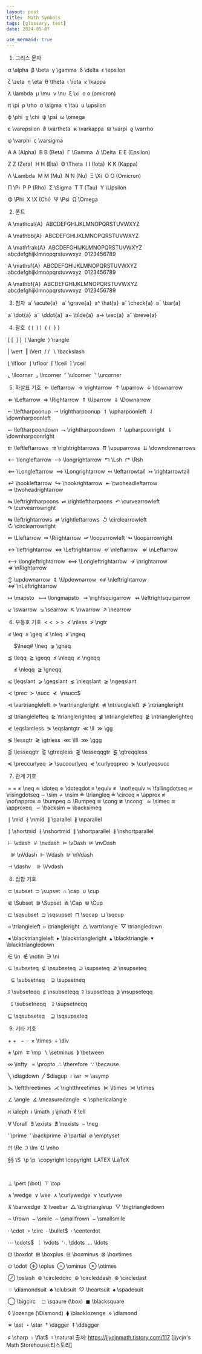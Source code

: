 ```yaml
---
layout: post
title:  Math Symbols
tags: [glossary, test]
date: 2024-05-07

use_mermaid: true
---
```


1. 그리스 문자

 α \alpha
 β \beta
 γ \gamma
 δ \delta
 ϵ \epsilon

 ζ \zeta
 η \eta
 θ \theta
 ι \iota
 κ \kappa

 λ \lambda
 μ \mu
 ν \nu
 ξ \xi
 o o (omicron)

 π \pi
 ρ \rho
 σ \sigma
 τ \tau
 υ \upsilon

 ϕ \phi
 χ \chi
 ψ \psi
 ω \omega
 

 ε \varepsilon
 ϑ \vartheta
 ϰ \varkappa
 ϖ \varpi
 ϱ \varrho

 φ \varphi
 ς \varsigma
 
 
 





 A A (Alpha)
 B B (Beta)
 Γ \Gamma
 Δ \Delta
 E E (Epsilon)

 Z Z (Zeta)
 H H (Eta)
 Θ \Theta
 I I (Iota)
 K K (Kappa)

 Λ \Lambda
 M M (Mu)
 N N (Nu)
 Ξ \Xi
 O O (Omicron)

 Π \Pi
 P P (Rho)
 Σ \Sigma
 T T (Tau)
 Υ \Upsilon

 Φ \Phi
 X \X (Chi)
 Ψ \Psi
 Ω \Omega
 




2. 폰트


 A \mathcal{A}
 ABCDEFGHIJKLMNOPQRSTUVWXYZ

 A \mathbb{A}
 ABCDEFGHIJKLMNOPQRSTUVWXYZ

 A \mathfrak{A}
 ABCDEFGHIJKLMNOPQRSTUVWXYZ
 abcdefghijklmnopqrstuvwxyz
 0123456789

 A \mathsf{A}
 ABCDEFGHIJKLMNOPQRSTUVWXYZ
 abcdefghijklmnopqrstuvwxyz
 0123456789

 A \mathbf{A}
 ABCDEFGHIJKLMNOPQRSTUVWXYZ
 abcdefghijklmnopqrstuvwxyz
 0123456789









3. 첨자
 a´ \acute{a} 
 a` \grave{a}
 a^ \hat{a}
 aˇ \check{a}
 a¯ \bar{a}

 a˙ \dot{a}
 a¨ \ddot{a}
 a~ \tilde{a}
 a→ \vec{a}
 a˘ \breve{a}





4. 괄호
 ( (
 ) )
 { \{
 } }

 [ [
 ] ]
 ⟨ \langle
 ⟩ \rangle

 | \vert
 ‖ \Vert
 / /
 ∖ \backslash

 ⌊ \lfloor
 ⌋ \rfloor
 ⌈ \lceil
 ⌉ \rceil

 ⌞ \llcorner
 ⌟ \lrcorner
 ⌜ \ulcorner
 ⌝ \urcorner







5. 화살표 기호
 ← \leftarrow
 → \rightarrow
 ↑ \uparrow
 ↓ \downarrow


 ⇐ \Leftarrow
 ⇒ \Rightarrow
 ⇑ \Uparrow
 ⇓ \Downarrow


 ↼ \leftharpoonup
 ⇀ \rightharpoonup
 ↿ \upharpoonleft
 ⇃ \downharpoonleft


 ↽ \leftharpoondown
 ⇁ \rightharpoondown
 ↾ \upharpoonright
 ⇂ \downharpoonright


 ⇇ \leftleftarrows
 ⇉ \rightrightarrows
 ⇈ \upuparrows
 ⇊ \downdownarrows


 ⟵ \longleftarrow
 ⟶ \longrightarrow
 ↰ \Lsh
 ↱ \Rsh


 ⟸ \Longleftarrow
 ⟹ \Longrightarrow
 ↢ \leftarrowtail
 ↣ \rightarrowtail


 ↩ \hookleftarrow
 ↪ \hookrightarrow
 ↞ \twoheadleftarrow
 ↠ \twoheadrightarrow


 ⇋ \leftrightharpoons
 ⇌ \rightleftharpoons
 ↶ \curvearrowleft
 ↷ \curvearrowright


 ⇆ \leftrightarrows
 ⇄ \rightleftarrows
 ↺ \circlearrowleft
 ↻ \circlearrowright


 ⇚ \Lleftarrow
 ⇛ \Rrightarrow
 ↫ \looparrowleft
 ↬ \looparrowright


 ↔ \leftrightarrow
 ⇔ \Leftrightarrow
 ↚ \nleftarrow 
 ⇍ \nLeftarrow


 ⟷ \longleftrightarrow
 ⟺ \Longleftrightarrow
 ↛ \nrightarrow
 ⇏ \nRightarrow


 ↕ \updownarrow
 ⇕ \Updownarrow
 ↮ \nleftrightarrow 
 ⇎ \nLeftrightarrow


 ↦ \mapsto 
 ⟼ \longmapsto 
 ⇝ \rightsquigarrow 
 ↭ \leftrightsquigarrow


 ↙ \swarrow
 ↘ \searrow
 ↖ \nwarrow
 ↗ \nearrow






6. 부등호 기호
 < <
 > >
 ≮ \nless
 ≯ \ngtr

 ≤ \leq
 ≥ \geq
 ≰ \nleq
 ≱ \ngeq

 
 
 $\lneq# \lneq
 ⪈ \gneq

 ≦ \leqq
 ≧ \geqq
 ≰ \nleqq
 ≱ \ngeqq

 
 
 ≰ \nleqq
 ≩ \gneqq

 ⩽ \leqslant
 ⩾ \geqslant
 ⪇ \nleqslant
 ⪈ \ngeqslant






 ≺ \prec
 ≻ \succ
 ⊀
 \nsucc$

 ⊲ \vartriangleleft
 ⊳ \vartriangleright
 ⋪ \ntriangleleft
 ⋫ \ntriangleright

 ⊴ \trianglelefteq
 ⊵ \trianglerighteq
 ⋬ \ntrianglelefteq
 ⋭ \ntrianglerighteq

 ⪕ \eqslantless
 ⪖ \eqslantgtr
 ≪ \ll
 ≫ \gg

 ≶ \lessgtr
 ≷ \gtrless
 ⋘ \lll
 ⋙ \ggg

 ⋚ \lesseqgtr
 ⋛ \gtreqless
 ⪋ \lesseqqgtr
 ⪌ \gtreqqless

 ≼ \preccurlyeq
 ≽ \succcurlyeq
 ⋞ \curlyeqprec
 ⋟ \curlyeqsucc







7. 관계 기호


 = = ≠ \neq ≐ \doteq ≑ \doteqdot ≡ \equiv ≢ \not\equiv ≒ \fallingdotseq ≓ \risingdotseq ∼ \sim ≁ \nsim ≜ \triangleq ≗ \circeq ≈ \approx ≉ \not\approx ≏ \bumpeq ≎ \Bumpeq ≅ \cong ≇ \ncong   ≃ \simeq ≊ \approxeq   ∽ \backsim ⋍ \backsimeq  



 ∣ \mid
 ∤ \nmid
 ∥ \parallel
 ∦ \nparallel

 ∣ \shortmid
 ∤ \nshortmid
 ∥ \shortparallel
 ∦ \nshortparallel

 ⊢ \vdash
 ⊬ \nvdash
 ⊨ \vDash
 ⊭ \nvDash

 
 ⊯ \nVdash
 ⊩ \Vdash
 ⊮ \nVdash

 ⊣ \dashv
 
 ⊪ \Vvdash
 










8. 집합 기호


 ⊂ \subset
 ⊃ \supset
 ∩ \cap
 ∪ \cup

 ⋐ \Subset
 ⋑ \Supset
 ⋒ \Cap
 ⋓ \Cup

 ⊏ \sqsubset
 ⊐ \sqsupset
 ⊓ \sqcap
 ⊔ \sqcup

 ◃ \triangleleft
 ▹ \triangleright
 △ \vartriangle
 ▽ \triangledown

 ◂ \blacktriangleleft
 ▸ \blacktriangleright
 ▴ \blacktriangle
 ▾ \blacktriangledown








 ∈ \in
 ∉ \notin
 ∋ \ni
 

 ⊆ \subseteq
 ⊈ \nsubseteq
 ⊇ \supseteq
 ⊉ \nsupseteq

 
 ⊊ \subsetneq
 
 ⊋ \supsetneq

 ⫅ \subseteqq
 ⊈ \nsubseteqq
 ⫆ \supseteqq
 ⊉ \nsupseteqq

 
 ⫋ \subsetneqq
 
 ⫌ \supsetneqq

 ⊑ \sqsubseteq
 
 ⊒ \sqsupseteq
 









9. 기타 기호


 + + 
 − -
 × \times
 ÷ \div

 ± \pm
 ∓ \mp
 ∖ \setminus
 ≬ \between

 ∞ \infty
  ∝ \propto
 ∴ \therefore
 ∵ \because

 ╲ \diagdown
 ╱ $diagup
 ≀ \wr
 ≍ \asymp

 ⋋ \leftthreetimes
 ⋌ \rightthreetimes
 ⋉ \ltimes
 ⋊ \rtimes

 ∠ \angle
 ∡ \measuredangle
 ∢ \sphericalangle
 











 ℵ \aleph
 ı \imath
 ȷ \jmath
 ℓ \ell

 ∀ \forall
 ∃ \exists
 ∄ \nexists
 ¬ \neg

 ′ \prime
 ‵ \backprime
 ∂ \partial
 ∅ \emptyset

 ℜ \Re
 ℑ \Im
 ℧ \mho
 

 §§ \S
 \p \p
 \copyright \copyright
 LATEX \LaTeX

 
 
 
 





 ⊥ \pert (\bot)
 ⊤ \top
 
 

 ∧ \wedge
 ∨ \vee
 ⋏ \curlywedge
 ⋎ \curlyvee

 ⊼ \barwedge
 ⊻ \veebar
 △ \bigtriangleup
 ▽ \bigtriangledown

 ⌢ \frown
 ⌣ \smile
 ⌢ \smallfrown
 ⌣ \smallsmile











 ⋅ \cdot
 ∘ \circ
 ∙ \bullet$
 ⋅ \centerdot

 ⋯ \cdots$
 ⋮ \vdots
 ⋱ \ddots
 … \ldots




 ⊡ \boxdot
 ⊞ \boxplus
 ⊟ \boxminus
 ⊠ \boxtimes

 ⊙ \odot
 ⊕ \oplus
 ⊖ \ominus
 ⊗ \otimes

 ⊘ \oslash
 ⊚ \circledcirc
 ⊝ \circleddash
 ⊛ \circledast




 ♢ \diamondsuit
 ♣ \clubsuit
 ♡ \heartsuit
 ♠ \spadesuit

 ◯ \bigcirc
 
 ◻ \sqaure (\box)
 ◼ \blacksquare

 ◊ \lozenge (\Diamond)
 ⧫ \blacklozenge
 ⋄ \diamond
 

 ∗ \ast
 ⋆ \star
 † \dagger
 ‡ \ddagger

 ♯ \sharp
 ♭ \flat$
 ♮ \natural
출처: https://jjycjnmath.tistory.com/117 [jjycjn's Math Storehouse:티스토리]
